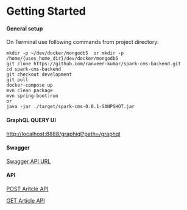 # Getting Started

#### General setup


On Terminal use following commands from project directory:

```
mkdir -p ~/dev/docker/mongodb5  or mkdir -p /home/{uses_home_dir}/dev/docker/mongodb5
git clone https://github.com/ranveer-kumar/spark-cms-backend.git
cd spark-cms-backend
git checkout development
git pull
docker-compose up
mvn clean package
mvn spring-boot:run
or
java -jar ./target/spark-cms-0.0.1-SANPSHOT.jar
```
#### GraphQL QUERY UI
[http://localhost:8888/graphiql?path=/graphql](http://localhost:8888/graphiql?path=/graphql)

#### Swagger
[Swagger API URL](http://localhost:8888/swagger-ui/index.html)
#### API


[POST Aritcle API](http://localhost:8888/swagger-ui/index.html#/article-controller/saveArticle)

[GET Article API](http://localhost:8888/swagger-ui/index.html#/article-controller/getArticle)
